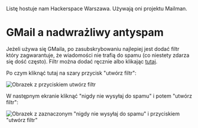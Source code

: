 Listę hostuje nam Hackerspace Warszawa. Używają oni projektu Mailman.

# GMail a nadwrażliwy antyspam

Jeżeli używa się GMaila, po zasubskrybowaniu najlepiej jest dodać filtr który zagwarantuje, że wiadomości nie trafią do spamu (co niestety zdarza się dość często). Filtr można dodać ręcznie albo klikając [tutaj]( https://mail.google.com/mail/u/0/#create-filter/has=list%3A(lodz.lists.hackerspace.pl)&sizeoperator=s_sl&sizeunit=s_smb).

Po czym kliknąć tutaj na szary przycisk "utwórz filtr":

![Obrazek z przyciskiem utwórz filtr](https://i.imgur.com/HXcNvJa.png)

W następnym ekranie kliknąć "nigdy nie wysyłaj do spamu" i potem "utwórz filtr":

![Obrazek z zaznaczonym "nigdy nie wysyłaj do spamu" i przyciskiem "utwórz filtr"](https://i.imgur.com/6iwtLbw.png)